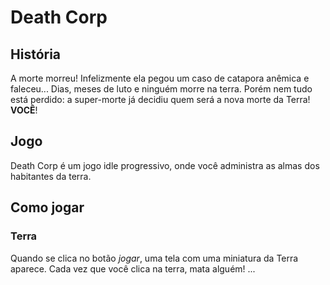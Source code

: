 # Death Corp

## História

A morte morreu! Infelizmente ela pegou um caso de catapora anêmica e faleceu... Dias, meses de luto e ninguém morre na terra. Porém nem tudo está perdido: a super-morte já decidiu quem será a nova morte da Terra! **VOCÊ**!



## Jogo

Death Corp é um jogo idle progressivo, onde você administra as almas dos habitantes da terra.



## Como jogar

### Terra

Quando se clica no botão *jogar*, uma tela com uma miniatura da Terra aparece. Cada vez que você clica na terra, mata alguém! ...